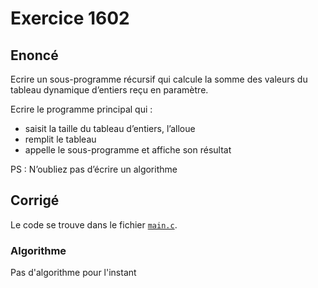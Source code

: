 # Exercice 1602

## Enoncé

Ecrire un sous-programme récursif qui calcule la somme des valeurs du tableau dynamique d’entiers reçu en paramètre.

Ecrire le programme principal qui :
- saisit la taille du tableau d’entiers, l’alloue
- remplit le tableau
- appelle le sous-programme et affiche son résultat

PS : N’oubliez pas d’écrire un algorithme

## Corrigé

Le code se trouve dans le fichier [`main.c`](../code/main.c).

### Algorithme

Pas d'algorithme pour l'instant